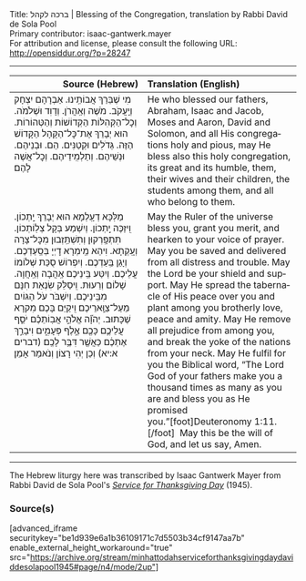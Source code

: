 <html>
<head></head>
<body>
Title: ברכה לקהל | Blessing of the Congregation, translation by Rabbi David de Sola Pool<br />
Primary contributor: isaac-gantwerk.mayer<br />
For attribution and license, please consult the following URL: <a href="http://opensiddur.org/?p=28247">http://opensiddur.org/?p=28247</a>
<p />
<hr />

<table style="margin-left: auto;margin-right: auto;" class="draggable">
<thead><tr><th id="x" style="text-align: right;">Source (Hebrew)</th><th style="text-align: left;">Translation (English)</th></tr></thead>
<tbody>
<tr><td style="vertical-align:top;" width="46%">
<div class="liturgy" lang="he">
מִי שֶׁבֵּרַךְ אֲבוֹתֵֽינוּ. 
אַבְרָהָם יִצְחָק וְיַֽעֲקֹב. 
מֹשֶׁה וְאַֽהֲרֹן. 
וְדָוִד וּשְׁלֹמֹה. 
וְכׇל־הַקְּהִלּוֹת הַקְּדוֹשׁוֹת וְהַטְּהוֹרוֹת. 
הוּא יְבָרֵךְ אֶת־כׇּל־הַקָּהָל הַקָּדוֹשׁ הַזֶּה. 
גְּדֹלִים וּקְטַנִּים. 
הֵם. 
וּבְנֵיהֶם. וּנְשֵׁיהֶם. 
וְתַלְמִֽידֵיהֶם. 
וְכׇל־אֲשֶׁה לָהֶם׃ 
</span></div></td>
 
<td style="vertical-align:top;" width="53%">
<div class="english" lang="en">
He who blessed our fathers, 
Abraham, Isaac and Jacob, 
Moses and Aaron, 
David and Solomon, 
and all His congregations holy and pious, 
may He bless also this holy congregation, 
its great and its humble, 
them, 
their wives and their children, 
the students among them, 
and all who belong to them. 
</div></td></tr>


<tr><td style="vertical-align:top;" width="46%">
<div class="liturgy" lang="he">
מַלְּכָּא דְעָֽלְמָא הוּא יְבָרֵךְ יָֽתְכוֹן. 
וִֽיזַכֶּה יָֽתְכוֹן. 
וְיִשְׁמַע בְּקָל צְלֽוֹתְכוֹן. 
תִּתְפָּֽרְקוּן וְתִשְׁתֵּֽזְבוּן מִכׇּל־צָרָה וְעָֽקְתָא. 
וִיהֵא מֵֽימְרָא דׇיְיָ בְּסַֽעַדְכֶם. וְיָגֵן בַּֽעַדְכֶם. 
וְיִפְרוֹשׁ סֻכַּת שְׁלוֹמוֹ עֲלֵיכֶם. 
וְיִטַּע בֵּֽינֵיכֶם אַֽהֲבָה וְאַֽחֲוָה. 
שָׁלוֹם וְרֵעוּת. 
וִֽיסַלֵּק שִׂנְאַת חִנָּם מִבֵּֽינֵיכֶם. 
וְיִשְׁבֹּר עֹל הַגּוֹיִם מֵעַל־צַוָּֽארֵיכֶם׃ 
וִֽיקַיֵּם בָּכֶם מִקרָא שֶׁכָּתוּב. 
יְהֹוָ֞ה אֱלֹהֵ֣י אֲבֽוֹתֵכֶ֗ם יֹסֵ֧ף עֲלֵיכֶ֛ם כָּכֶ֖ם אֶ֣לֶף פְּעָמִ֑ים
 וִיבָרֵ֣ךְ אֶתְכֶ֔ם כַּאֲשֶׁ֖ר דִּבֶּ֥ר לָכֶֽם׃ <span class="citation">(דברים א:יא)</span>
וְכֵן יְהִי רָצוֹן 
וְנֹאמַר אָמֵן׃
</span></div></td>
 
<td style="vertical-align:top;" width="53%">
<div class="english" lang="en">
May the Ruler of the universe bless you, 
grant you merit, 
and hearken to your voice of prayer. 
May you be saved and delivered from all distress and trouble. 
May the Lord be your shield and support. 
May He spread the tabernacle of His peace over you 
and plant among you brotherly love, 
peace and amity. 
May He remove all prejudice from among you, 
and break the yoke of the nations from your neck. 
May He fulfil for you the Biblical word, 
“The Lord God of your fathers make you a thousand times as many as you are 
and bless you as He promised you.”[foot]Deuteronomy 1:11.[/foot]&nbsp;
May this be the will of God, 
and let us say, Amen. 
</div></td></tr>
</tbody></table>

<hr />

The Hebrew liturgy here was transcribed by Isaac Gantwerk Mayer from Rabbi David de Sola Pool's <em><a href="https://opensiddur.org/compilations/festival-guides-and-haggadot/thanksgiving-day-united-states/minhat-todah-service-for-thanksgiving-day-arranged-by-rabbi-david-de-sola-pool-1945/">Service for Thanksgiving Day</a></em> (1945).

<h3>Source(s)</h3>

[advanced_iframe securitykey="be1d939e6a1b36109171c7d5503b34cf9147aa7b" enable_external_height_workaround="true" src="https://archive.org/stream/minhattodahserviceforthanksgivingdaydaviddesolapool1945#page/n4/mode/2up"]

</body>
</html>